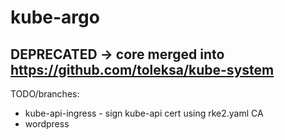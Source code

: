 # kube-argo 

## DEPRECATED -> core merged into https://github.com/toleksa/kube-system


TODO/branches:

- kube-api-ingress - sign kube-api cert using rke2.yaml CA
- wordpress 
